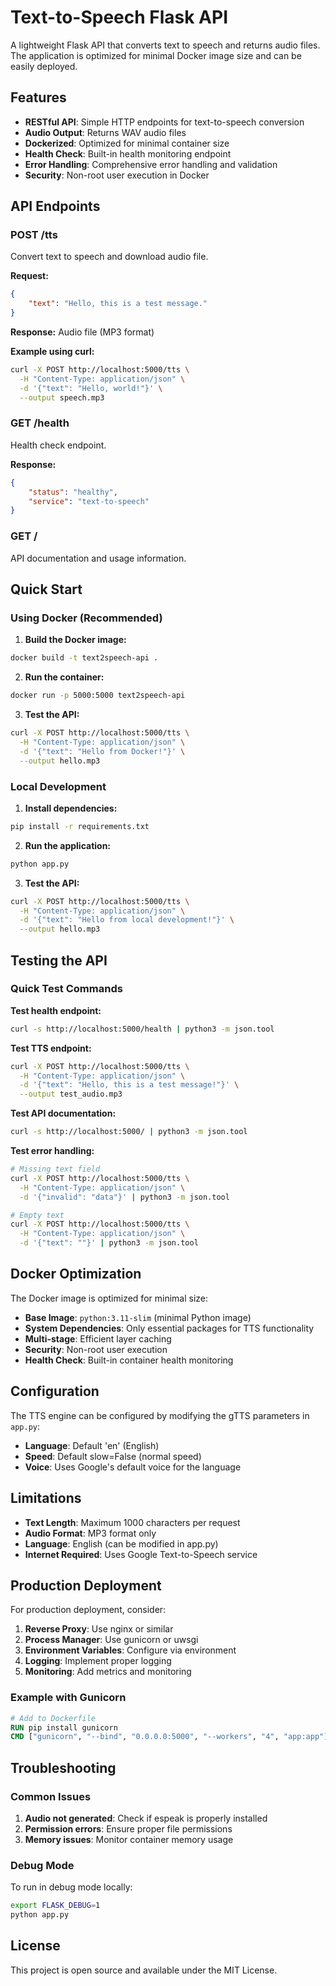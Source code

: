 # Text-to-Speech Flask API

A lightweight Flask API that converts text to speech and returns audio files. The application is optimized for minimal Docker image size and can be easily deployed.

## Features

- **RESTful API**: Simple HTTP endpoints for text-to-speech conversion
- **Audio Output**: Returns WAV audio files
- **Dockerized**: Optimized for minimal container size
- **Health Check**: Built-in health monitoring endpoint
- **Error Handling**: Comprehensive error handling and validation
- **Security**: Non-root user execution in Docker

## API Endpoints

### POST /tts
Convert text to speech and download audio file.

**Request:**
```json
{
    "text": "Hello, this is a test message."
}
```

**Response:** Audio file (MP3 format)

**Example using curl:**
```bash
curl -X POST http://localhost:5000/tts \
  -H "Content-Type: application/json" \
  -d '{"text": "Hello, world!"}' \
  --output speech.mp3
```

### GET /health
Health check endpoint.

**Response:**
```json
{
    "status": "healthy",
    "service": "text-to-speech"
}
```

### GET /
API documentation and usage information.

## Quick Start

### Using Docker (Recommended)

1. **Build the Docker image:**
```bash
docker build -t text2speech-api .
```

2. **Run the container:**
```bash
docker run -p 5000:5000 text2speech-api
```

3. **Test the API:**
```bash
curl -X POST http://localhost:5000/tts \
  -H "Content-Type: application/json" \
  -d '{"text": "Hello from Docker!"}' \
  --output hello.mp3
```

### Local Development

1. **Install dependencies:**
```bash
pip install -r requirements.txt
```

2. **Run the application:**
```bash
python app.py
```

3. **Test the API:**
```bash
curl -X POST http://localhost:5000/tts \
  -H "Content-Type: application/json" \
  -d '{"text": "Hello from local development!"}' \
  --output hello.mp3
```

## Testing the API

### Quick Test Commands

**Test health endpoint:**
```bash
curl -s http://localhost:5000/health | python3 -m json.tool
```

**Test TTS endpoint:**
```bash
curl -X POST http://localhost:5000/tts \
  -H "Content-Type: application/json" \
  -d '{"text": "Hello, this is a test message!"}' \
  --output test_audio.mp3
```

**Test API documentation:**
```bash
curl -s http://localhost:5000/ | python3 -m json.tool
```

**Test error handling:**
```bash
# Missing text field
curl -X POST http://localhost:5000/tts \
  -H "Content-Type: application/json" \
  -d '{"invalid": "data"}' | python3 -m json.tool

# Empty text
curl -X POST http://localhost:5000/tts \
  -H "Content-Type: application/json" \
  -d '{"text": ""}' | python3 -m json.tool
```

## Docker Optimization

The Docker image is optimized for minimal size:

- **Base Image**: `python:3.11-slim` (minimal Python image)
- **System Dependencies**: Only essential packages for TTS functionality
- **Multi-stage**: Efficient layer caching
- **Security**: Non-root user execution
- **Health Check**: Built-in container health monitoring

## Configuration

The TTS engine can be configured by modifying the gTTS parameters in `app.py`:

- **Language**: Default 'en' (English)
- **Speed**: Default slow=False (normal speed)
- **Voice**: Uses Google's default voice for the language

## Limitations

- **Text Length**: Maximum 1000 characters per request
- **Audio Format**: MP3 format only
- **Language**: English (can be modified in app.py)
- **Internet Required**: Uses Google Text-to-Speech service

## Production Deployment

For production deployment, consider:

1. **Reverse Proxy**: Use nginx or similar
2. **Process Manager**: Use gunicorn or uwsgi
3. **Environment Variables**: Configure via environment
4. **Logging**: Implement proper logging
5. **Monitoring**: Add metrics and monitoring

### Example with Gunicorn

```dockerfile
# Add to Dockerfile
RUN pip install gunicorn
CMD ["gunicorn", "--bind", "0.0.0.0:5000", "--workers", "4", "app:app"]
```

## Troubleshooting

### Common Issues

1. **Audio not generated**: Check if espeak is properly installed
2. **Permission errors**: Ensure proper file permissions
3. **Memory issues**: Monitor container memory usage

### Debug Mode

To run in debug mode locally:
```bash
export FLASK_DEBUG=1
python app.py
```

## License

This project is open source and available under the MIT License.
